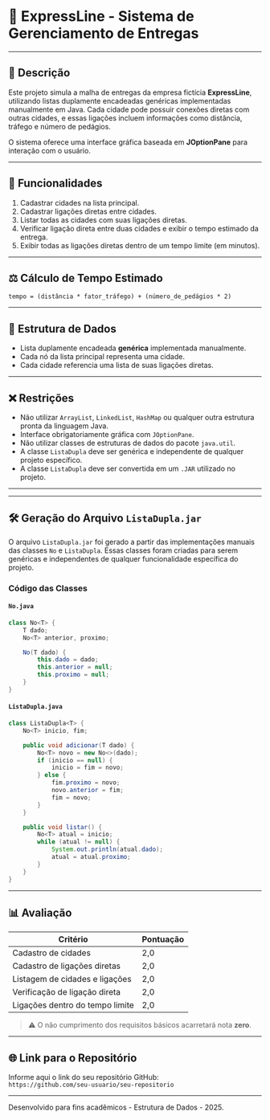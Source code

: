 # 🚚 ExpressLine - Sistema de Gerenciamento de Entregas
---

## 📘 Descrição

Este projeto simula a malha de entregas da empresa fictícia **ExpressLine**, utilizando listas duplamente encadeadas genéricas implementadas manualmente em Java. Cada cidade pode possuir conexões diretas com outras cidades, e essas ligações incluem informações como distância, tráfego e número de pedágios.

O sistema oferece uma interface gráfica baseada em **JOptionPane** para interação com o usuário.

---

## 🔄 Funcionalidades

1. Cadastrar cidades na lista principal.  
2. Cadastrar ligações diretas entre cidades.  
3. Listar todas as cidades com suas ligações diretas.  
4. Verificar ligação direta entre duas cidades e exibir o tempo estimado da entrega.  
5. Exibir todas as ligações diretas dentro de um tempo limite (em minutos).

---

## ⚖️ Cálculo de Tempo Estimado

```
tempo = (distância * fator_tráfego) + (número_de_pedágios * 2)
```

---

## 📂 Estrutura de Dados

- Lista duplamente encadeada **genérica** implementada manualmente.
- Cada nó da lista principal representa uma cidade.
- Cada cidade referencia uma lista de suas ligações diretas.

---

## ❌ Restrições

- Não utilizar `ArrayList`, `LinkedList`, `HashMap` ou qualquer outra estrutura pronta da linguagem Java.
- Interface obrigatoriamente gráfica com `JOptionPane`.
- Não utilizar classes de estruturas de dados do pacote `java.util`.
- A classe `ListaDupla` deve ser genérica e independente de qualquer projeto específico.
- A classe `ListaDupla` deve ser convertida em um `.JAR` utilizado no projeto.

---

---

## 🛠️ Geração do Arquivo `ListaDupla.jar`

O arquivo `ListaDupla.jar` foi gerado a partir das implementações manuais das classes `No` e `ListaDupla`. Essas classes foram criadas para serem genéricas e independentes de qualquer funcionalidade específica do projeto.

### Código das Classes

#### `No.java`
```java
class No<T> {
    T dado;
    No<T> anterior, proximo;

    No(T dado) {
        this.dado = dado;
        this.anterior = null;
        this.proximo = null;
    }
}
```

#### `ListaDupla.java`
```java
class ListaDupla<T> {
    No<T> inicio, fim;

    public void adicionar(T dado) {
        No<T> novo = new No<>(dado);
        if (inicio == null) {
            inicio = fim = novo;
        } else {
            fim.proximo = novo;
            novo.anterior = fim;
            fim = novo;
        }
    }

    public void listar() {
        No<T> atual = inicio;
        while (atual != null) {
            System.out.println(atual.dado);
            atual = atual.proximo;
        }
    }
}
```

---

## 📊 Avaliação

| Critério | Pontuação |
|----------|------------|
| Cadastro de cidades | 2,0 |
| Cadastro de ligações diretas | 2,0 |
| Listagem de cidades e ligações | 2,0 |
| Verificação de ligação direta | 2,0 |
| Ligações dentro do tempo limite | 2,0 |

> ⚠️ O não cumprimento dos requisitos básicos acarretará nota **zero**.

---

## 🌐 Link para o Repositório

Informe aqui o link do seu repositório GitHub:  
`https://github.com/seu-usuario/seu-repositorio`

---

Desenvolvido para fins acadêmicos - Estrutura de Dados - 2025.

